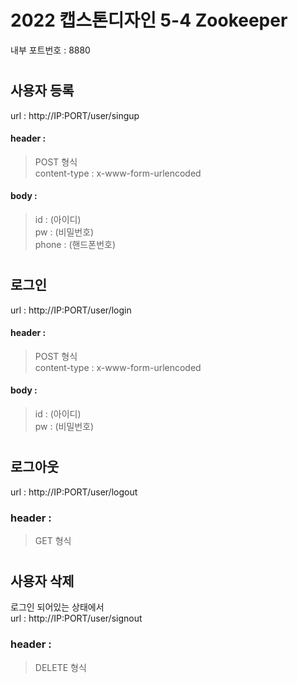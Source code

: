 # 2022 캡스톤디자인 5-4 Zookeeper 
내부 포트번호 : 8880
#
## 사용자 등록
url : http://IP:PORT/user/singup  
#### header :
> POST 형식  
> content-type : x-www-form-urlencoded  
#### body : 
> id : (아이디)  
> pw : (비밀번호)  
> phone : (핸드폰번호)  
#
## 로그인
url : http://IP:PORT/user/login  
#### header :
> POST 형식  
> content-type : x-www-form-urlencoded  
#### body :
> id : (아이디)  
> pw : (비밀번호)  
#
## 로그아웃
url : http://IP:PORT/user/logout
### header : 
> GET 형식
#
## 사용자 삭제
로그인 되어있는 상태에서  
url : http://IP:PORT/user/signout
### header : 
> DELETE 형식